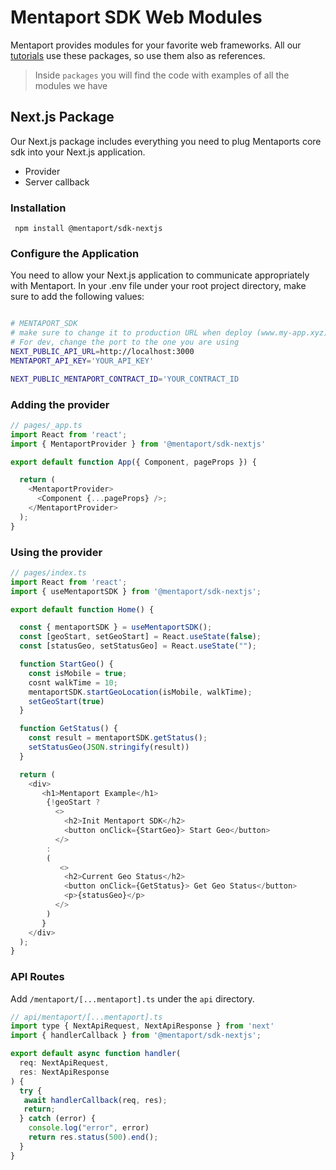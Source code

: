# Mentaport SDK Web Modules

Mentaport provides modules for your favorite web frameworks.
All our [tutorials](https://github.com/mentaport/sdk-web-tutorials) use these packages, so use them also as references.


>Inside `packages` you will find the code with examples of all the modules we have


## Next.js Package
Our Next.js package includes everything you need to plug Mentaports core sdk into your Next.js application.
  - Provider
  - Server callback
   
 ### Installation
     npm install @mentaport/sdk-nextjs
     
### Configure the Application
You need to allow your Next.js application to communicate appropriately with Mentaport. In your .env file under your root project directory, make sure to add the following values:

``` bash

# MENTAPORT_SDK
# make sure to change it to production URL when deploy (www.my-app.xyz)
# For dev, change the port to the one you are using
NEXT_PUBLIC_API_URL=http://localhost:3000
MENTAPORT_API_KEY='YOUR_API_KEY'

NEXT_PUBLIC_MENTAPORT_CONTRACT_ID='YOUR_CONTRACT_ID
```

### Adding the provider
```js
// pages/_app.ts
import React from 'react';
import { MentaportProvider } from '@mentaport/sdk-nextjs'

export default function App({ Component, pageProps }) {

  return (
    <MentaportProvider>
      <Component {...pageProps} />;
    </MentaportProvider>
  );
}

```

### Using the provider
```js
// pages/index.ts
import React from 'react';
import { useMentaportSDK } from '@mentaport/sdk-nextjs';

export default function Home() {

  const { mentaportSDK } = useMentaportSDK();
  const [geoStart, setGeoStart] = React.useState(false);
  const [statusGeo, setStatusGeo] = React.useState("");

  function StartGeo() {
    const isMobile = true;
    cosnt walkTime = 10;
    mentaportSDK.startGeoLocation(isMobile, walkTime);
    setGeoStart(true)
  }

  function GetStatus() {
    const result = mentaportSDK.getStatus();
    setStatusGeo(JSON.stringify(result))
  }

  return (
    <div>
       <h1>Mentaport Example</h1>
        {!geoStart ? 
          <>
            <h2>Init Mentaport SDK</h2>
            <button onClick={StartGeo}> Start Geo</button>
          </>
        : 
        (
           <>
            <h2>Current Geo Status</h2>
            <button onClick={GetStatus}> Get Geo Status</button>
            <p>{statusGeo}</p>
          </>
        )
       }
    </div>
  );
}

```


### API Routes
Add `/mentaport/[...mentaport].ts` under the `api` directory.

```js
// api/mentaport/[...mentaport].ts
import type { NextApiRequest, NextApiResponse } from 'next'
import { handlerCallback } from '@mentaport/sdk-nextjs';

export default async function handler(
  req: NextApiRequest,
  res: NextApiResponse
) {
  try {
   await handlerCallback(req, res);
   return;
  } catch (error) {
    console.log("error", error)
    return res.status(500).end();
  }
}


```
